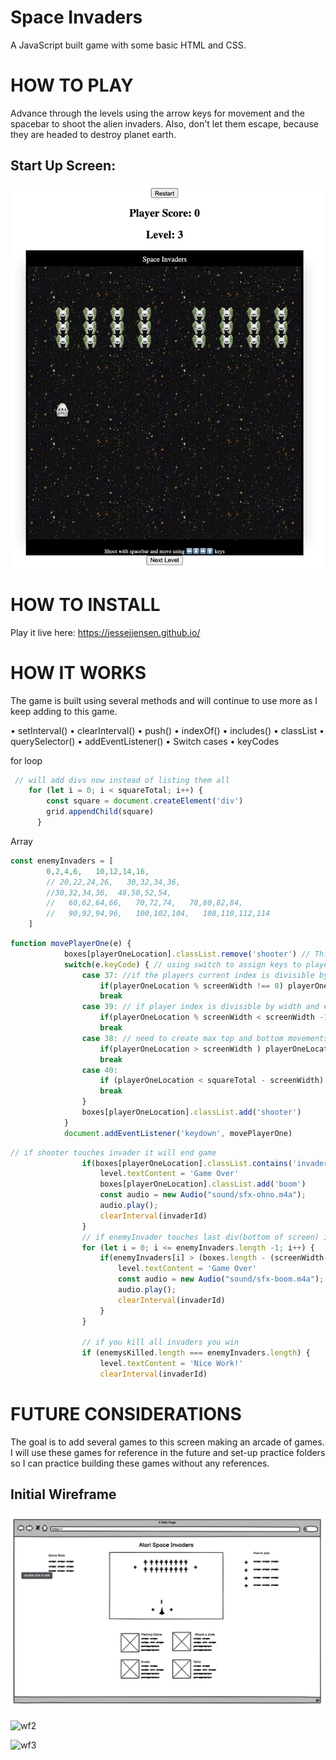 # Space Invaders

A JavaScript built game with some basic HTML and CSS.

# HOW TO PLAY

Advance through the levels using the arrow keys for movement and the spacebar to shoot the alien invaders. Also, don't let them escape, because they are headed to destroy planet earth. 

## Start Up Screen:
![game-img](https://github.com/JesseJJensen/jessejjensen.github.io/blob/main/SpaceInvaderImages/space-invader-screen.png?raw=true)

# HOW TO INSTALL
Play it live here: https://jessejjensen.github.io/


# HOW IT WORKS

The game is built using several methods and will continue to use more as I keep adding to this game.

• setInterval()
• clearInterval()
• push()
• indexOf()
• includes()
• classList
• querySelector()
• addEventListener()
• Switch cases
• keyCodes

for loop
```javaScript
 // will add divs now instead of listing them all
    for (let i = 0; i < squareTotal; i++) {
        const square = document.createElement('div')
        grid.appendChild(square)
      }
```

Array
```javaScript
const enemyInvaders = [
        0,2,4,6,   10,12,14,16, 
        // 20,22,24,26,   30,32,34,36,
        //30,32,34,36,  48,50,52,54,
        //   60,62,64,66,   70,72,74,   78,80,82,84,
        //   90,92,94,96,   100,102,104,   108,110,112,114
    ]
```
```javaScript
function movePlayerOne(e) {
            boxes[playerOneLocation].classList.remove('shooter') // This is removing shooters old location 
            switch(e.keyCode) { // using switch to assign keys to player movement
                case 37: //if the players current index is divisible by the width and leaves a remainder its allowed to move left
                    if(playerOneLocation % screenWidth !== 0) playerOneLocation -=1 // move left: 
                    break
                case 39: // if player index is divisible by width and # is less width -1 ===> then you can move right
                    if(playerOneLocation % screenWidth < screenWidth -1) playerOneLocation +=1// move right
                    break
                case 38: // need to create max top and bottom movements for player
                    if(playerOneLocation > screenWidth ) playerOneLocation -= screenWidth
                    break
                case 40:
                    if (playerOneLocation < squareTotal - screenWidth) playerOneLocation += screenWidth
                    break
                }
                boxes[playerOneLocation].classList.add('shooter')
            }
            document.addEventListener('keydown', movePlayerOne)
```

```javaScript
// if shooter touches invader it will end game
                if(boxes[playerOneLocation].classList.contains('invader', 'shooter')) {
                    level.textContent = 'Game Over'
                    boxes[playerOneLocation].classList.add('boom')
                    const audio = new Audio("sound/sfx-ohno.m4a");
                    audio.play();
                    clearInterval(invaderId)
                }
                // if enemyInvader touches last div(bottom of screen) it will end game
                for (let i = 0; i <= enemyInvaders.length -1; i++) {
                    if(enemyInvaders[i] > (boxes.length - (screenWidth-1))) {
                        level.textContent = 'Game Over'
                        const audio = new Audio("sound/sfx-boom.m4a");
                        audio.play();
                        clearInterval(invaderId)
                    }
                }

                // if you kill all invaders you win
                if (enemysKilled.length === enemyInvaders.length) {
                    level.textContent = 'Nice Work!'
                    clearInterval(invaderId)
```



# FUTURE CONSIDERATIONS

The goal is to add several games to this screen making an arcade of games. I will use these games for reference in the future and set-up practice folders so I can practice building these games without any references.


## Initial Wireframe

![wf1](https://github.com/JesseJJensen/jessejjensen.github.io/blob/main/docs/Screen%20Shot%202021-04-26%20at%208.32.53%20AM.png?raw=true)

![wf2](https://github.com/JesseJJensen/jessejjensen.github.io/blob/main/docs/Screen%20Shot%202021-04-26%20at8.33.05%20AM.png?raw=true)

![wf3](https://github.com/JesseJJensen/jessejjensen.github.io/blob/main/docs/Screen%20Shot%202021-04-26%20at8.33.14%20AM.png?raw=true)

